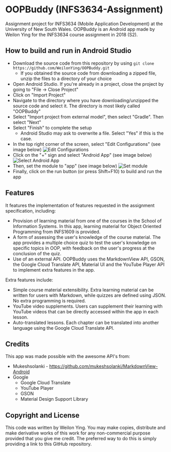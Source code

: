 # OOPBuddy (INFS3634-Assignment)
Assignment project for INFS3634 (Mobile Application Development) at the University of New South Wales.
OOPBuddy is an Android app made by Weilon Ying for the INFS3634 course assignment in 2018 (S2).

## How to build and run in Android Studio
* Download the source code from this repository by using `git clone https://github.com/WeilonYing/OOPBuddy.git`
  * If you obtained the source code from downloading a zipped file, unzip the files to a directory of your choice
* Open Android Studio. If you're already in a project, close the project by going to "File -> Close Project"
* Click on "Import Project"
* Navigate to the directory where you have downloading/unzipped the source code and select it. The
directory is most likely called "OOPBuddy"
* Select "Import project from external model", then select "Gradle". Then select "Next"
* Select "Finish" to complete the setup
  * Android Studio may ask to overwrite a file. Select "Yes" if this is the case.
* In the top right corner of the screen, select "Edit Configurations" (see image below)
![Edit Configurations](https://imgur.com/undefined)
* Click on the "+" sign and select "Android App" (see image below)
![Select Android App](https://i.imgur.com/6rjAVGe.png)
* Then, set the module to "app" (see image below)
![Set module](https://i.imgur.com/6ZbDGDa.png)
* Finally, click on the run button (or press Shift+F10) to build and run the app

## Features
It features the implementation of features requested in the assignment specification, including:
* Provision of learning material from one of the courses in the School of Information Systems. In
this app, learning material for Object Oriented Programming from INFS1609 is provided.
* A form of assessing the user's knowledge of the course material. The app provides a multiple choice
quiz to test the user's knowledge on specific topics in OOP, with feedback on the user's progress
at the conclusion of the quiz.
* Use of an external API. OOPBuddy uses the MarkdownView API, GSON, the Google Cloud Translate API,
Material UI and the YouTube Player API to implement extra features in the app.

Extra features include:
* Simple course material extensibility. Extra learning material can be written for users with
Markdown, while quizzes are defined using JSON. No extra programming is required.
* YouTube video supplements. Users can supplement their learning with YouTube videos that can be
directly accessed within the app in each lesson.
* Auto-translated lessons. Each chapter can be translated into another language using the Google
Cloud Translate API.

## Credits
This app was made possible with the awesome API's from:
* Mukeshsolanki - https://github.com/mukeshsolanki/MarkdownView-Android
* Google
    * Google Cloud Translate
    * YouTube Player
    * GSON
    * Material Design Support Library

## Copyright and License
This code was written by Weilon Ying. You may make copies, distribute and make derivative works of
this work for any non-commercial purpose provided that you give me credit. The preferred way to
do this is simply providing a link to this GitHub repository.
